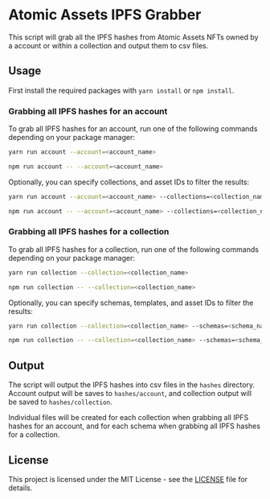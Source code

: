 # Atomic Assets IPFS Grabber

This script will grab all the IPFS hashes from Atomic Assets NFTs owned by a account or within a collection and output them to csv files.

## Usage

First install the required packages with `yarn install` or `npm install`.

### Grabbing all IPFS hashes for an account

To grab all IPFS hashes for an account, run one of the following commands depending on your package manager:

```bash
yarn run account --account=<account_name>
```

```bash
npm run account -- --account=<account_name>
```

Optionally, you can specify collections, and asset IDs to filter the results:

```bash
yarn run account --account=<account_name> --collections=<collection_name1>,<collection_name2> --assets=<asset_id1>,<asset_id2>,...
```

```bash
npm run account -- --account=<account_name> --collections=<collection_name1>,<collection_name2> --assets=<asset_id1>,<asset_id2>,...
```

### Grabbing all IPFS hashes for a collection

To grab all IPFS hashes for a collection, run one of the following commands depending on your package manager:

```bash
yarn run collection --collection=<collection_name>
```

```bash
npm run collection -- --collection=<collection_name>
```

Optionally, you can specify schemas, templates, and asset IDs to filter the results:

```bash
yarn run collection --collection=<collection_name> --schemas=<schema_name1>,<schema_name2> --templates=<template_id1>,<template_id2> --assets=<asset_id1>,<asset_id2>,...
```

```bash
npm run collection -- --collection=<collection_name> --schemas=<schema_name1>,<schema_name2> --templates=<template_id1>,<template_id2> --assets=<asset_id1>,<asset_id2>,...
```

## Output

The script will output the IPFS hashes into csv files in the `hashes` directory. Account output will be saves to `hashes/account`, and collection output will be saved to `hashes/collection`.

Individual files will be created for each collection when grabbing all IPFS hashes for an account, and for each schema when grabbing all IPFS hashes for a collection.

## License

This project is licensed under the MIT License - see the [LICENSE](LICENSE) file for details.
